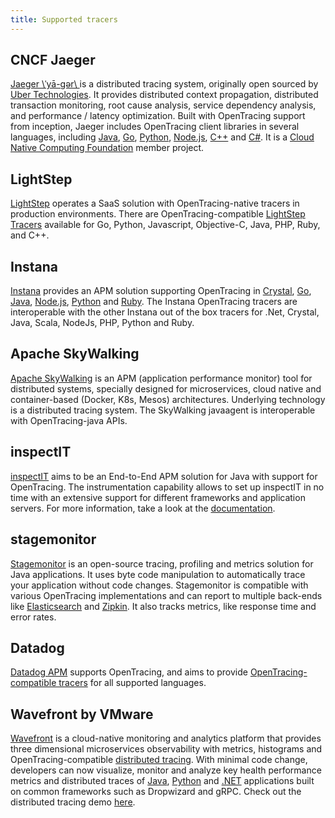 ```yaml
---
title: Supported tracers
---
```


## CNCF Jaeger

[Jaeger \\ˈyā-gər\\ ](https://jaegertracing.io) is a distributed tracing system, originally open sourced by [Uber Technologies](https://eng.uber.com/distributed-tracing/). It provides distributed context propagation, distributed transaction monitoring, root cause analysis, service dependency analysis, and performance / latency optimization. Built with OpenTracing support from inception, Jaeger includes OpenTracing client libraries in several languages, including [Java](https://github.com/jaegertracing/jaeger-client-java), [Go](https://github.com/jaegertracing/jaeger-client-go), [Python](https://github.com/jaegertracing/jaeger-client-python), [Node.js](https://github.com/jaegertracing/jaeger-client-node), [C++](https://github.com/jaegertracing/cpp-client) and [C#](https://github.com/jaegertracing/jaeger-client-csharp). It is a [Cloud Native Computing Foundation](https://www.cncf.io/) member project.


## LightStep

[LightStep](http://lightstep.com/) operates a SaaS solution with OpenTracing-native tracers in production environments. There are OpenTracing-compatible [LightStep Tracers](https://github.com/lightstep) available for Go, Python, Javascript, Objective-C, Java, PHP, Ruby, and C++.


## Instana

[Instana](https://www.instana.com) provides an APM solution supporting OpenTracing in
[Crystal](https://github.com/instana/crystal-sensor/blob/master/README.md),
[Go](https://github.com/instana/golang-sensor/blob/master/README.md), [Java](https://github.com/instana/instana-java-opentracing/blob/master/README.md), [Node.js](https://github.com/instana/nodejs-sensor/blob/master/README.md),
[Python](https://github.com/instana/python-sensor/blob/master/README.md) and
[Ruby](https://github.com/instana/ruby-sensor/blob/master/README.md). The Instana OpenTracing tracers are interoperable with the other Instana out of the box tracers for .Net, Crystal, Java, Scala, NodeJs, PHP, Python and Ruby.

## Apache SkyWalking

[Apache SkyWalking](https://github.com/apache/incubator-skywalking) is an APM (application performance monitor) tool for distributed systems, specially designed for microservices, cloud native and container-based (Docker, K8s, Mesos) architectures. Underlying technology is a distributed tracing system. The SkyWalking javaagent is interoperable with OpenTracing-java APIs.

## inspectIT

[inspectIT](http://www.inspectit.rocks) aims to be an End-to-End APM solution for Java with support for OpenTracing. The instrumentation capability allows to set up inspectIT in no time with an extensive support for different frameworks and application servers. For more information, take a look at the [documentation](https://inspectit-performance.atlassian.net/wiki/spaces/DOC).

## stagemonitor
[Stagemonitor](http://www.stagemonitor.org/) is an open-source tracing, profiling and metrics solution for Java applications. It uses byte code manipulation to automatically trace your application without code changes. Stagemonitor is compatible with various OpenTracing implementations and can report to multiple back-ends like [Elasticsearch](https://www.elastic.co/products/elasticsearch) and [Zipkin](http://zipkin.io/). It also tracks metrics, like response time and error rates.

## Datadog
[Datadog APM](https://www.datadoghq.com/apm/) supports OpenTracing, and aims to provide [OpenTracing-compatible tracers](https://www.datadoghq.com/blog/opentracing-datadog-cncf/) for all supported languages.

## Wavefront by VMware

[Wavefront](https://wavefront.com/) is a cloud-native monitoring and analytics platform that provides three dimensional microservices observability with metrics, histograms and OpenTracing-compatible [distributed tracing](https://www.wavefront.com/wavefront-enhances-application-observability-with-distributed-tracing/). With minimal code change, developers can now visualize, monitor and analyze key health performance metrics and distributed traces of [Java](https://github.com/wavefrontHQ/wavefront-opentracing-sdk-java), [Python](https://github.com/wavefrontHQ/wavefront-opentracing-sdk-python) and [.NET](https://github.com/wavefrontHQ/wavefront-opentracing-sdk-csharp) applications built on common frameworks such as Dropwizard and gRPC. Check out the distributed tracing demo [here](https://www.youtube.com/watch?v=mKRuhqJndpw&feature=youtu.be). 


